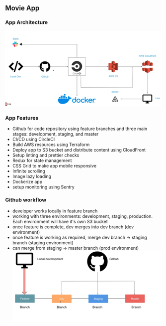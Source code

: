 ## Movie App

### App Architecture

![app architecture](src/img/app-arch.png)

### App Features

- Github for code repository using feature branches and three main stages: development, staging, and master
- CI/CD using CircleCI
- Build AWS resources using Terraform
- Deploy app to S3 bucket and distribute content using CloudFront
- Setup linting and prettier checks
- Redux for state management
- CSS Grid to make app mobile responsive
- Infinite scrolling
- Image lazy loading
- Dockerize app
- setup monitoring using Sentry

### Github workflow

- developer works locally in feature branch
- working with three environments: development, staging, production. Each environment will have it's own S3 bucket
- once feature is complete, dev merges into dev branch (dev environment)
- once feature is working as required, merge dev branch -> staging branch (staging environment)
- can merge from staging -> master branch (prod environment)
  ![GH flow](src/img/github-flow.png)
